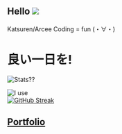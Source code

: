 ## Hello ![](https://komarev.com/ghpvc/?username=RITESH-CHHETRI&color=009900&style=plastic&label=👀)
Katsuren/Arcee
Coding = fun (・∀・)
# 良い一日を!
![Stats??](https://rc2-naz-up.vercel.app/api?username=RITESH-CHHETRI&count_private=true&show_icons=true&theme=tokyonight)

![I use](https://rc2-naz-up.vercel.app/api/top-langs/?username=RITESH-CHHETRI&layout=compact&theme=tokyonight)\
[![GitHub Streak](https://streak-stats.demolab.com?user=RITESH-CHHETRI&theme=highcontrast&fire=DDC616&ring=DD2727&stroke=07DDBD&sideLabels=439DDD&currStreakLabel=2899DD&dates=0CA837&border=ffffff&background=1a1b27)](https://git.io/streak-stats)
## [Portfolio](https://ritesh-chhetri.github.io/pflio)
